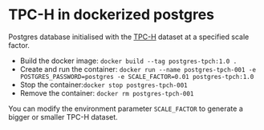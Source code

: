 # TPC-H in dockerized postgres

Postgres database initialised with the [TPC-H](http://www.tpc.org/tpch/) dataset
at a specified scale factor.

* Build the docker image: `docker build --tag postgres-tpch:1.0 .`
* Create and run the container: `docker run --name postgres-tpch-001 -e POSTGRES_PASSWORD=postgres -e SCALE_FACTOR=0.01 postgres-tpch:1.0`
* Stop the container:`docker stop postgres-tpch-001`
* Remove the container: `docker rm postgres-tpch-001`

You can modify the environment parameter `SCALE_FACTOR` to generate a bigger or
smaller TPC-H dataset.
